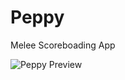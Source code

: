 # Peppy
 Melee Scoreboading App

![Peppy Preview](https://raw.githubusercontent.com/douglashellowell/Peppy/peppyimg.png)
